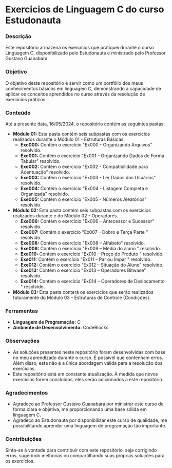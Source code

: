 
# Exercicios de Linguagem C do curso Estudonauta 

### Descrição

Este repositório armazena os exercícios que pratiquei durante o curso Linguagem C, disponibilizado pelo Estudonauta e ministrado pelo Professor Gustavo Guanabara.

### Objetivo

O objetivo deste repositório é servir como um portfólio dos meus conhecimentos básicos em linguagem C, demonstrando a capacidade de aplicar os conceitos aprendidos no curso através da resolução de exercícios práticos.

### Conteúdo

Até a presente data, 16/05/2024, o repositório contém as seguintes pastas:

- **Módulo 01:** Esta pasta contém seis subpastas com os exercícios realizados durante o Módulo 01 - Estruturas Básicas.
  - **Exe000:** Contém o exercício "Ex000 - Organizando Arquivos" resolvido.
  - **Exe001:** Contém o exercício "Ex001 - Organizando Dados de Forma Tabular" resolvido.
  - **Exe002:** Contém o exercício "Ex002 - Compatibilidade para Acentuação" resolvido.
  - **Exe003:** Contém o exercício "Ex003 - Ler Dados dos Usuários" resolvido.
  - **Exe004:** Contém o exercício "Ex004 - Listagem Completa e Organizada" resolvido.
  - **Exe005:** Contém o exercício "Ex005 - Números Aleatórios" resolvido.
- **Módulo 02:** Esta pasta contém seis subpastas com os exercícios realizados durante e do Módulo 02 - Operadores.
  - **Exe006:** Contém o exercício "Ex006 – Antecessor e Sucessor" resolvido.
  - **Exe007:** Contém o exercício "Ex007 – Dobro e Terça Parte " resolvido.
  - **Exe008:** Contém o exercício "Ex008 – Alfabeto" resolvido.
  - **Exe009:** Contém o exercício "Ex009 – Média do aluno " resolvido.
  - **Exe010:** Contém o exercício "Ex010 – Preço do Produto " resolvido.
  - **Exe011:** Contém o exercício "Ex011 – Par ou Ímpar " resolvido.
  - **Exe012:** Contém o exercício "Ex012 – Situação do Aluno" resolvido.
  - **Exe013:** Contém o exercício "Ex013 – Operadores Bitwase" resolvido.
  - **Exe014:** Contém o exercício "Ex014 – Operadores de Deslocamento " resolvido.
- **Módulo 03:** Esta pasta conterá os exercícios que serão realizados futuramente do Módulo 03 - Estruturas de Controle (Condições).

### Ferramentas

- **Linguagem de Programação:** C
- **Ambiente de Desenvolvimento:** CodeBlocks

### Observações

- As soluções presentes neste repositório foram desenvolvidas com base no meu aprendizado durante o curso. É possível que contenham erros. Além disso, esta não é a única abordagem válida para a resolução dos exercícios.
- Este repositório está em constante atualização. À medida que novos exercícios forem concluídos, eles serão adicionados a este repositório.

### Agradecimentos

- Agradeço ao Professor Gustavo Guanabara por ministrar este curso de forma clara e objetiva, me proporcionando uma base sólida em linguagem C.
- Agradeço ao Estudonauta por disponibilizar este curso de qualidade, me possibilitando aprender uma linguagem de programação tão importante.

### Contribuições

Sinta-se à vontade para contribuir com este repositório, seja corrigindo erros, sugerindo melhorias ou compartilhando suas próprias soluções para os exercícios.
